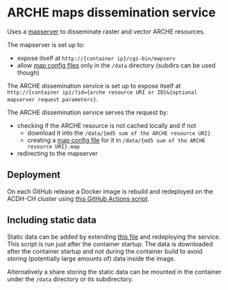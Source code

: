 # ARCHE maps dissemination service

Uses a [mapserver](https://mapserver.org/) to disseminate raster and vector ARCHE resources.

The mapserver is set up to:

* expose itself at `http://{container ip}/cgi-bin/mapserv`
* allow [map config files](https://mapserver.org/mapfile/index.html) only in the `/data` directory (subdirs can be used though)

The ARCHE dissemination service is set up to expose itself at `http://{container ip}/?id={arche resource URI or ID}&{optional mapserver request parameters}`.

The ARCHE dissemination service serves the request by:

* checking if the ARCHE resource is not cached locally and if not
  * download it into the `/data/{md5 sum of the ARCHE resource URI}`
  * creating a [map config file](https://mapserver.org/mapfile/index.html) for it in `/data/{md5 sum of the ARCHE resource URI}.map`
* redirecting to the mapserver

## Deployment

On each GitHub release a Docker image is rebuild and redeployed on the ACDH-CH cluster using [this GitHub Actions script](https://github.com/acdh-oeaw/arche-mapserver/blob/master/.github/workflows/deploy.yaml).

## Including static data

Static data can be added by extending [this file](https://github.com/acdh-oeaw/arche-mapserver/blob/master/build/arche/download.sh) and redeploying the service.
This script is run just after the container startup.
The data is downloaded after the container startup and not during the container build to avoid storing (potentially large amounts of) data inside the image.

Alternatively a share storing the static data can be mounted in the container under the `/data` directory or its subdirectory.
